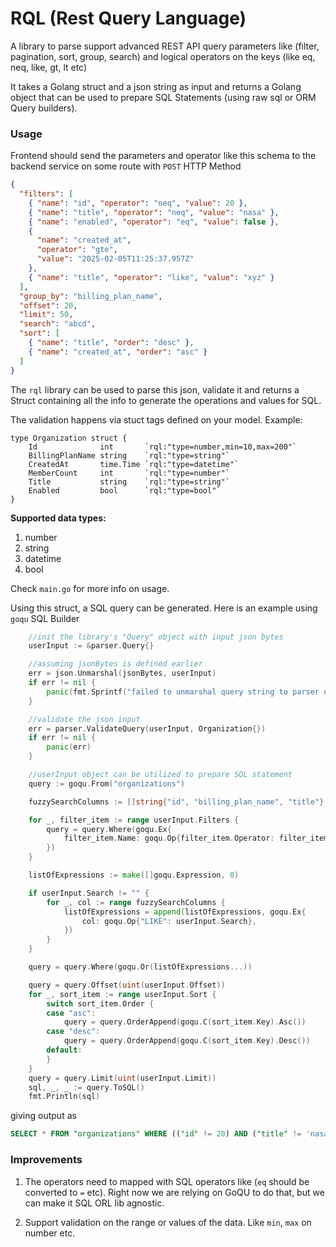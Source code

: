 # RQL (Rest Query Language)

A library to parse support advanced REST API query parameters like (filter, pagination, sort, group, search) and logical operators on the keys (like eq, neq, like, gt, lt etc)

It takes a Golang struct and a json string as input and returns a Golang object that can be used to prepare SQL Statements (using raw sql or ORM Query builders).

### Usage

Frontend should send the parameters and operator like this schema to the backend service on some route with `POST` HTTP Method

```json
{
  "filters": [
    { "name": "id", "operator": "neq", "value": 20 },
    { "name": "title", "operator": "neq", "value": "nasa" },
    { "name": "enabled", "operator": "eq", "value": false },
    {
      "name": "created_at",
      "operator": "gte",
      "value": "2025-02-05T11:25:37.957Z"
    },
    { "name": "title", "operator": "like", "value": "xyz" }
  ],
  "group_by": "billing_plan_name",
  "offset": 20,
  "limit": 50,
  "search": "abcd",
  "sort": [
    { "name": "title", "order": "desc" },
    { "name": "created_at", "order": "asc" }
  ]
}
```

The `rql` library can be used to parse this json, validate it and returns a Struct containing all the info to generate the operations and values for SQL.

The validation happens via stuct tags defined on your model. Example:

```golang
type Organization struct {
	Id              int       `rql:"type=number,min=10,max=200"`
	BillingPlanName string    `rql:"type=string"`
	CreatedAt       time.Time `rql:"type=datetime"`
	MemberCount     int       `rql:"type=number"`
	Title           string    `rql:"type=string"`
	Enabled         bool      `rql:"type=bool"`
}

```

**Supported data types:**

1. number
2. string
3. datetime
4. bool

Check `main.go` for more info on usage.

Using this struct, a SQL query can be generated. Here is an example using `goqu` SQL Builder

```go
	//init the library's "Query" object with input json bytes
	userInput := &parser.Query{}

	//assuming jsonBytes is defined earlier
	err = json.Unmarshal(jsonBytes, userInput)
	if err != nil {
		panic(fmt.Sprintf("failed to unmarshal query string to parser query struct, err:%s", err.Error()))
	}

	//validate the json input
	err = parser.ValidateQuery(userInput, Organization{})
	if err != nil {
		panic(err)
	}

	//userInput object can be utilized to prepare SQL statement
	query := goqu.From("organizations")

	fuzzySearchColumns := []string{"id", "billing_plan_name", "title"}

	for _, filter_item := range userInput.Filters {
		query = query.Where(goqu.Ex{
			filter_item.Name: goqu.Op{filter_item.Operator: filter_item.Value},
		})
	}

	listOfExpressions := make([]goqu.Expression, 0)

	if userInput.Search != "" {
		for _, col := range fuzzySearchColumns {
			listOfExpressions = append(listOfExpressions, goqu.Ex{
				col: goqu.Op{"LIKE": userInput.Search},
			})
		}
	}

	query = query.Where(goqu.Or(listOfExpressions...))

	query = query.Offset(uint(userInput.Offset))
	for _, sort_item := range userInput.Sort {
		switch sort_item.Order {
		case "asc":
			query = query.OrderAppend(goqu.C(sort_item.Key).Asc())
		case "desc":
			query = query.OrderAppend(goqu.C(sort_item.Key).Desc())
		default:
		}
	}
	query = query.Limit(uint(userInput.Limit))
	sql, _, _ := query.ToSQL()
	fmt.Println(sql)


```

giving output as

```sql
SELECT * FROM "organizations" WHERE (("id" != 20) AND ("title" != 'nasa') AND ("enabled" IS FALSE) AND ("createdAt" >= '2025-02-05T11:25:37.957Z') AND ("title" LIKE 'xyz') AND (("id" LIKE 'abcd') OR ("billing_plan_name" LIKE 'abcd') OR ("title" LIKE 'abcd'))) ORDER BY "title" DESC, "createdAt" ASC LIMIT 50 OFFSET 20
```

### Improvements

1. The operators need to mapped with SQL operators like (`eq` should be converted to `=` etc). Right now we are relying on GoQU to do that, but we can make it SQL ORL lib agnostic.

2. Support validation on the range or values of the data. Like `min`, `max` on number etc.
